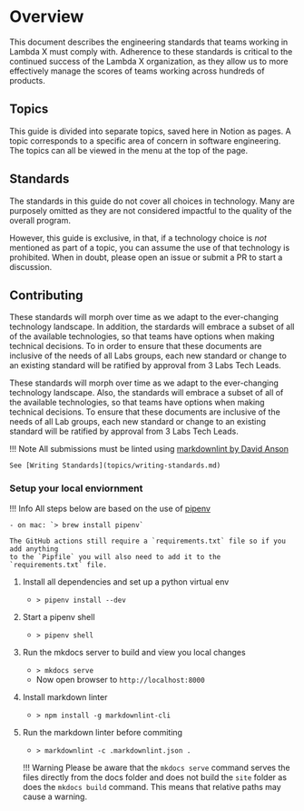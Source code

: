 # Overview

This document describes the engineering standards that teams working in Lambda X
must comply with. Adherence to these standards is critical to the continued
success of the Lambda X organization, as they allow us to more effectively
manage the scores of teams working across hundreds of products.

## Topics

This guide is divided into separate topics, saved here in Notion as pages.
A topic corresponds to a specific area of concern in software engineering.
The topics can all be viewed in the menu at the top of the page.

## Standards

The standards in this guide do not cover all choices in technology. Many are
purposely omitted as they are not considered impactful to the quality of the
overall program.

However, this guide is exclusive, in that, if a technology choice
is _not_ mentioned as part of a topic, you can assume the use of that technology
is prohibited. When in doubt, please open an issue or submit a PR to start
a discussion.

## Contributing

These standards will morph over time as we adapt to the ever-changing technology
landscape. In addition, the stardards will embrace a subset of all of the
available technologies, so that teams have options when making technical
decisions. To in order to ensure that these documents are inclusive of the needs
of all Labs groups, each new standard or change to an existing standard will be
ratified by approval from 3 Labs Tech Leads.

These standards will morph over time as we adapt to the ever-changing technology
landscape. Also, the standards will embrace a subset of all of the
available technologies, so that teams have options when making technical
decisions. To ensure that these documents are inclusive of the needs
of all Lab groups, each new standard or change to an existing standard will be
ratified by approval from 3 Labs Tech Leads.

!!! Note
All submissions must be linted using [markdownlint by David Anson](https://github.com/DavidAnson/markdownlint)

    See [Writing Standards](topics/writing-standards.md)

### Setup your local enviornment

!!! Info
All steps below are based on the use of [pipenv](https://pipenv.kennethreitz.org/en/latest/)

    - on mac: `> brew install pipenv`

    The GitHub actions still require a `requirements.txt` file so if you add anything
    to the `Pipfile` you will also need to add it to the `requirements.txt` file.

1. Install all dependencies and set up a python virtual env
   - `> pipenv install --dev`
2. Start a pipenv shell
   - `> pipenv shell`
3. Run the mkdocs server to build and view you local changes
   - `> mkdocs serve`
   - Now open browser to `http://localhost:8000`
4. Install markdown linter
   - `> npm install -g markdownlint-cli`
5. Run the markdown linter before commiting

   - `> markdownlint -c .markdownlint.json .`

   !!! Warning
   Please be aware that the `mkdocs serve` command serves the files
   directly from the docs folder and does not build the `site` folder
   as does the `mkdocs build` command. This means that relative paths
   may cause a warning.
